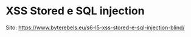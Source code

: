 # XSS Stored e SQL injection
Sito: https://www.byterebels.eu/s6-l5-xss-stored-e-sql-injection-blind/
